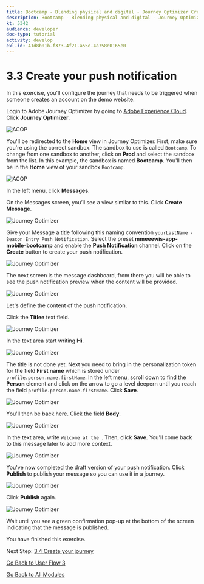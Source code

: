 ```yaml
---
title: Bootcamp - Blending physical and digital - Journey Optimizer Create your push notification
description: Bootcamp - Blending physical and digital - Journey Optimizer Create your push notification
kt: 5342
audience: developer
doc-type: tutorial
activity: develop
exl-id: 41d8b01b-f373-4f21-a55e-4a758d0165e0
---
```

# 3.3 Create your push notification

In this exercise, you'll configure the journey that needs to be triggered when someone creates an account on the demo website.

Login to Adobe Journey Optimizer by going to [Adobe Experience Cloud](https://experience.adobe.com). Click **Journey Optimizer**.

![ACOP](./images/acophome.png)

You'll be redirected to the **Home**  view in Journey Optimizer. First, make sure you're using the correct sandbox. The sandbox to use is called `Bootcamp`. To change from one sandbox to another, click on **Prod** and select the sandbox from the list. In this example, the sandbox is named **Bootcamp**. You'll then be in the **Home** view of your sandbox `Bootcamp`.

![ACOP](./images/acoptriglp.png)

In the left menu, click **Messages**. 

On the Messages screen, you’ll see a view similar to this. Click **Create Message**.

![Journey Optimizer](./images/msg1.png)

Give your Message a title following this naming convention `yourLastName - Beacon Entry Push Notification`. Select the preset **mmeeewis-app-mobile-bootcamp** and enable the **Push Notification** channel. Click on the **Create** button to create your push notification.

![Journey Optimizer](./images/msg2.png)

The next screen is the message dashboard, from there you will be able to see the push notification preview when the content will be provided.

![Journey Optimizer](./images/msg3.png)

Let's define the content of the push notification.

Click the **Titlee** text field.

![Journey Optimizer](./images/msg5.png)

In the text area start writing **Hi**.

![Journey Optimizer](./images/msg6.png)

The title is not done yet. Next you need to bring in the personalization token for the field **First name** which is stored under `profile.person.name.firstName`. In the left menu, scroll down to find the **Person** element and click on the arrow to go a level deepern until you reach the field `profile.person.name.firstName`. Click **Save**.

![Journey Optimizer](./images/msg7.png)

You'll then be back here. Click the field **Body**. 

![Journey Optimizer](./images/msg11.png)

In the text area, write `Welcome at the `. Then, click **Save**. You'll come back to this message later to add more context.

![Journey Optimizer](./images/msg12.png)

You've now completed the draft version of your push notification. Click **Publish** to publish your message so you can use it in a journey.

![Journey Optimizer](./images/msg57.png)

Click **Publish** again.

![Journey Optimizer](./images/msg58.png)

Wait until you see a green confirmation pop-up at the bottom of the screen indicating that the message is published. 

You have finished this exercise.

Next Step: [3.4 Create your journey](./ex4.md)

[Go Back to User Flow 3](./uc3.md)

[Go Back to All Modules](../../overview.md)
